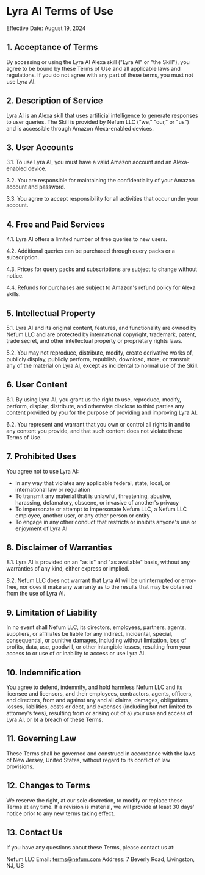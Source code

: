 # Lyra AI Terms of Use

Effective Date: August 19, 2024

## 1. Acceptance of Terms

By accessing or using the Lyra AI Alexa skill ("Lyra AI" or "the Skill"), you agree to be bound by these Terms of Use and all applicable laws and regulations. If you do not agree with any part of these terms, you must not use Lyra AI.

## 2. Description of Service

Lyra AI is an Alexa skill that uses artificial intelligence to generate responses to user queries. The Skill is provided by Nefum LLC ("we," "our," or "us") and is accessible through Amazon Alexa-enabled devices.

## 3. User Accounts

3.1. To use Lyra AI, you must have a valid Amazon account and an Alexa-enabled device.

3.2. You are responsible for maintaining the confidentiality of your Amazon account and password.

3.3. You agree to accept responsibility for all activities that occur under your account.

## 4. Free and Paid Services

4.1. Lyra AI offers a limited number of free queries to new users.

4.2. Additional queries can be purchased through query packs or a subscription.

4.3. Prices for query packs and subscriptions are subject to change without notice.

4.4. Refunds for purchases are subject to Amazon's refund policy for Alexa skills.

## 5. Intellectual Property

5.1. Lyra AI and its original content, features, and functionality are owned by Nefum LLC and are protected by international copyright, trademark, patent, trade secret, and other intellectual property or proprietary rights laws.

5.2. You may not reproduce, distribute, modify, create derivative works of, publicly display, publicly perform, republish, download, store, or transmit any of the material on Lyra AI, except as incidental to normal use of the Skill.

## 6. User Content

6.1. By using Lyra AI, you grant us the right to use, reproduce, modify, perform, display, distribute, and otherwise disclose to third parties any content provided by you for the purpose of providing and improving Lyra AI.

6.2. You represent and warrant that you own or control all rights in and to any content you provide, and that such content does not violate these Terms of Use.

## 7. Prohibited Uses

You agree not to use Lyra AI:
- In any way that violates any applicable federal, state, local, or international law or regulation
- To transmit any material that is unlawful, threatening, abusive, harassing, defamatory, obscene, or invasive of another's privacy
- To impersonate or attempt to impersonate Nefum LLC, a Nefum LLC employee, another user, or any other person or entity
- To engage in any other conduct that restricts or inhibits anyone's use or enjoyment of Lyra AI

## 8. Disclaimer of Warranties

8.1. Lyra AI is provided on an "as is" and "as available" basis, without any warranties of any kind, either express or implied.

8.2. Nefum LLC does not warrant that Lyra AI will be uninterrupted or error-free, nor does it make any warranty as to the results that may be obtained from the use of Lyra AI.

## 9. Limitation of Liability

In no event shall Nefum LLC, its directors, employees, partners, agents, suppliers, or affiliates be liable for any indirect, incidental, special, consequential, or punitive damages, including without limitation, loss of profits, data, use, goodwill, or other intangible losses, resulting from your access to or use of or inability to access or use Lyra AI.

## 10. Indemnification

You agree to defend, indemnify, and hold harmless Nefum LLC and its licensee and licensors, and their employees, contractors, agents, officers, and directors, from and against any and all claims, damages, obligations, losses, liabilities, costs or debt, and expenses (including but not limited to attorney's fees), resulting from or arising out of a) your use and access of Lyra AI, or b) a breach of these Terms.

## 11. Governing Law

These Terms shall be governed and construed in accordance with the laws of New Jersey, United States, without regard to its conflict of law provisions.

## 12. Changes to Terms

We reserve the right, at our sole discretion, to modify or replace these Terms at any time. If a revision is material, we will provide at least 30 days' notice prior to any new terms taking effect.

## 13. Contact Us

If you have any questions about these Terms, please contact us at:

Nefum LLC
Email: terms@nefum.com
Address: 7 Beverly Road, Livingston, NJ, US
